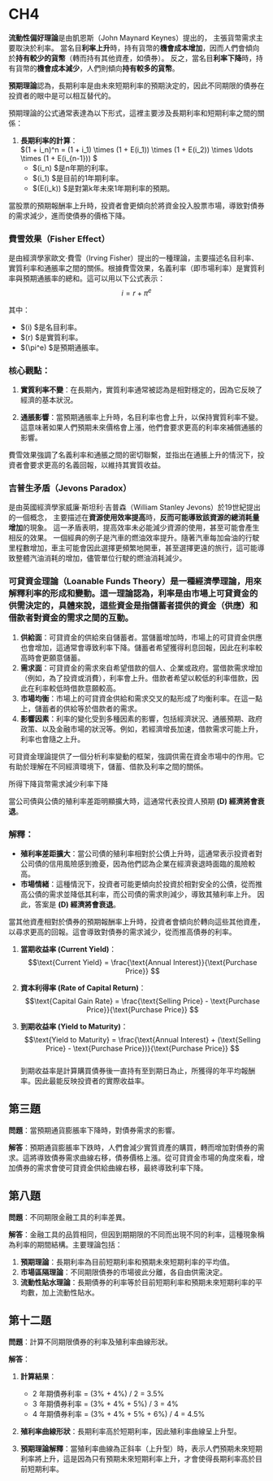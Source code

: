 # CH4
**流動性偏好理論**是由凱恩斯（John Maynard Keynes）提出的，
主張貨幣需求主要取決於利率。
當名目**利率上升**時，持有貨幣的**機會成本增加**，因而人們會傾向於**持有較少的貨幣**（轉而持有其他資產，如債券）。
反之，當名目**利率下降**時，持有貨幣的**機會成本減少**，人們則傾向**持有較多的貨幣**。

**預期理論**認為，長期利率是由未來短期利率的預期決定的，因此不同期限的債券在投資者的眼中是可以相互替代的。


預期理論的公式通常表達為以下形式，這裡主要涉及長期利率和短期利率之間的關係：
1. **長期利率的計算**：  
$(1 + i_n)^n = (1 + i_1) \times (1 + E(i_1)) \times (1 + E(i_2)) \times \ldots \times (1 + E(i_{n-1})) $
    - $\(i_n\) $是n年期的利率。
    - $\(i_1\) $是目前的1年期利率。
    - $\(E(i_k)\) $是對第k年未來1年期利率的預期。

當股票的預期報酬率上升時，投資者會更傾向於將資金投入股票市場，導致對債券的需求減少，進而使債券的價格下降。


### 費雪效果（Fisher Effect）  
是由經濟學家歐文·費雪（Irving Fisher）提出的一種理論，主要描述名目利率、實質利率和通脹率之間的關係。根據費雪效果，名義利率（即市場利率）是實質利率與預期通脹率的總和。這可以用以下公式表示：  
$$i = r + \pi^e $$

其中：
- $\(i\) $是名目利率。
- $\(r\) $是實質利率。
- $\(\pi^e\) $是預期通脹率。

### 核心觀點：

1. **實質利率不變**：在長期內，實質利率通常被認為是相對穩定的，因為它反映了經濟的基本狀況。

2. **通脹影響**：當預期通脹率上升時，名目利率也會上升，以保持實質利率不變。這意味著如果人們預期未來價格會上漲，他們會要求更高的利率來補償通脹的影響。

費雪效果強調了名義利率和通脹之間的密切聯繫，並指出在通脹上升的情況下，投資者會要求更高的名義回報，以維持其實質收益。


### 吉普生矛盾（Jevons Paradox）
是由英國經濟學家威廉·斯坦利·吉普森（William Stanley Jevons）於19世紀提出的一個概念，
主要描述在**資源使用效率提高**時，**反而可能導致該資源的總消耗量增加**的現象。
這一矛盾表明，提高效率未必能減少資源的使用，甚至可能會產生相反的效果。
一個經典的例子是汽車的燃油效率提升。隨著汽車每加侖油的行駛里程數增加，車主可能會因此選擇更頻繁地開車，甚至選擇更遠的旅行，這可能導致整體汽油消耗的增加，儘管單位行駛的燃油消耗減少。



### 可貸資金理論（Loanable Funds Theory）是一種經濟學理論，用來解釋利率的形成和變動。這一理論認為，利率是由市場上可貸資金的供需決定的，具體來說，這些資金是指儲蓄者提供的資金（供應）和借款者對資金的需求之間的互動。

1. **供給面**：可貸資金的供給來自儲蓄者。當儲蓄增加時，市場上的可貸資金供應也會增加，這通常會導致利率下降。儲蓄者希望獲得利息回報，因此在利率較高時會更願意儲蓄。
2. **需求面**：可貸資金的需求來自希望借款的個人、企業或政府。當借款需求增加（例如，為了投資或消費），利率會上升。借款者希望以較低的利率借款，因此在利率較低時借款意願較高。
3. **市場均衡**：市場上的可貸資金供給和需求交叉的點形成了均衡利率。在這一點上，儲蓄者的供給等於借款者的需求。
4. **影響因素**：利率的變化受到多種因素的影響，包括經濟狀況、通脹預期、政府政策、以及金融市場的狀況等。例如，若經濟增長加速，借款需求可能上升，利率也會隨之上升。

可貸資金理論提供了一個分析利率變動的框架，強調供需在資金市場中的作用。它有助於理解在不同經濟環境下，儲蓄、借款及利率之間的關係。



所得下降貨幣需求減少利率下降

當公司債與公債的殖利率差距明顯擴大時，這通常代表投資人預期 **(D) 經濟將會衰退**。
### 解釋：
- **殖利率差距擴大**：當公司債的殖利率相對於公債上升時，這通常表示投資者對公司債的信用風險感到擔憂，因為他們認為企業在經濟衰退時面臨的風險較高。 
- **市場情緒**：這種情況下，投資者可能更傾向於投資於相對安全的公債，從而推高公債的需求並降低其利率，而公司債的需求則減少，導致其殖利率上升。
因此，答案是 **(D) 經濟將會衰退**。

當其他資產相對於債券的預期報酬率上升時，投資者會傾向於轉向這些其他資產，以尋求更高的回報。這會導致對債券的需求減少，從而推高債券的利率。



1. **當期收益率 (Current Yield)**：  
   $$\text{Current Yield} = \frac{\text{Annual Interest}}{\text{Purchase Price}}
   $$

2. **資本利得率 (Rate of Capital Return)**：  
   $$\text{Capital Gain Rate} = \frac{\text{Selling Price} - \text{Purchase Price}}{\text{Purchase Price}}
   $$

3. **到期收益率 (Yield to Maturity)**：  
   $$\text{Yield to Maturity} = \frac{\text{Annual Interest} + (\text{Selling Price} - \text{Purchase Price})}{\text{Purchase Price}}
   $$  
   到期收益率是計算購買債券後一直持有至到期日為止，所獲得的年平均報酬率。因此最能反映投資者的實際收益率。





## 第三題
**問題**：當預期通貨膨脹率下降時，對債券需求的影響。

**解答**：預期通貨膨脹率下跌時，人們會減少實質資產的購買，轉而增加對債券的需求。這將導致債券需求曲線右移，債券價格上漲。從可貸資金市場的角度來看，增加債券的需求會使可貸資金供給曲線右移，最終導致利率下降。

## 第八題
**問題**：不同期限金融工具的利率差異。

**解答**：金融工具的品質相同，但因到期期限的不同而出現不同的利率，這種現象稱為利率的期間結構。主要理論包括：
1. **預期理論**：長期利率為目前短期利率和預期未來短期利率的平均值。
2. **市場區隔理論**：不同期限債券的市場彼此分離，各自由供需決定。
3. **流動性貼水理論**：長期債券的利率等於目前短期利率和預期未來短期利率的平均數，加上流動性貼水。

## 第十二題
**問題**：計算不同期限債券的利率及殖利率曲線形狀。

**解答**：
1. **計算結果**：
   - 2 年期債券利率 = (3% + 4%) / 2 = 3.5%
   - 3 年期債券利率 = (3% + 4% + 5%) / 3 = 4%
   - 4 年期債券利率 = (3% + 4% + 5% + 6%) / 4 = 4.5%

2. **殖利率曲線形狀**：長期利率高於短期利率，因此殖利率曲線呈上升型。

3. **預期理論解釋**：當殖利率曲線為正斜率（上升型）時，表示人們預期未來短期利率將上升，這是因為只有預期未來短期利率上升，才會使得長期利率高於目前短期利率。
